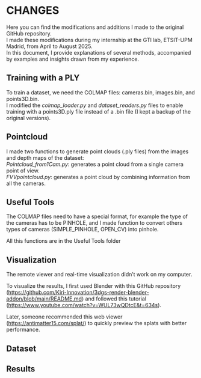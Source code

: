 # CHANGES 

Here you can find the modifications and additions I made to the original GitHub repository.  
I made these modifications during my internship at the GTI lab, ETSIT-UPM Madrid, from April to August 2025.  
In this document, I provide explanations of several methods, accompanied by examples and insights drawn from my experience.

## Training with a PLY 

To train a dataset, we need the COLMAP files: cameras.bin, images.bin, and points3D.bin.  
I modified the *colmap_loader.py* and *dataset_readers.py* files to enable training with a points3D.ply file instead of a .bin file (I kept a backup of the original versions).

## Pointcloud 

I made two functions to generate point clouds (.ply files) from the images and depth maps of the dataset:  
*Pointcloud_from1Cam.py*: generates a point cloud from a single camera point of view.  
*FVVpointcloud.py*: generates a point cloud by combining information from all the cameras.

## Useful Tools

The COLMAP files need to have a special format, for example the type of the cameras has to be PINHOLE, and I made function to convert others types of cameras (SIMPLE_PINHOLE, OPEN_CV) into pinhole. 

All this functions are in the Useful Tools folder 

## Visualization 

The remote viewer and real-time visualization didn’t work on my computer.

To visualize the results, I first used Blender with  this GitHub repository (https://github.com/Kiri-Innovation/3dgs-render-blender-addon/blob/main/README.md) and followed this tutorial (https://www.youtube.com/watch?v=WUL73wQDtcE&t=634s).

Later, someone recommended this web viewer (https://antimatter15.com/splat/) to quickly preview the splats with better performance.

## Dataset 

## Results 
